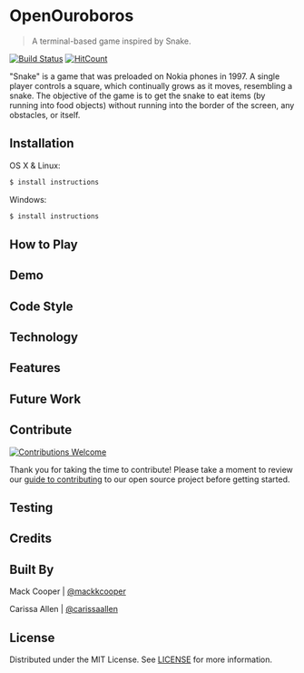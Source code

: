 # OpenOuroboros
> A terminal-based game inspired by Snake.

[![Build Status](https://travis-ci.com/terminal-based-games/ouroboros.svg?branch=master)](https://travis-ci.com/terminal-based-games/ouroboros)
[![HitCount](http://hits.dwyl.com/terminal-based-games/ouroboros.svg)](http://hits.dwyl.com/terminal-based-games/ouroboros)

"Snake" is a game that was preloaded on Nokia phones in 1997. A single player controls a square, which continually grows as it moves, resembling a snake. The objective of the game is to get the snake to eat items (by running into food objects) without running into the border of the screen, any obstacles, or itself. 

## Installation

OS X & Linux:
```sh
$ install instructions
```

Windows:
```sh
$ install instructions
```

## How to Play

## Demo

## Code Style

## Technology

## Features

## Future Work

## Contribute
[![Contributions Welcome](https://img.shields.io/badge/contributions-welcome-brightgreen.svg?style=flat)](https://github.com/terminal-based-games/ouroboros/issues)

Thank you for taking the time to contribute! Please take a moment to review our [guide to contributing](/CONTRIBUTING.md) to our open source project before getting started. 

## Testing

## Credits

## Built By

Mack Cooper | [@mackkcooper](https://github.com/mackkcooper)

Carissa Allen | [@carissaallen](https://github.com/carissaallen)

## License
Distributed under the MIT License. See [LICENSE](/LICENSE) for more information.

